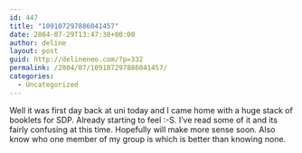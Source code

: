 ```yaml
---
id: 447
title: "109107297886041457"
date: 2004-07-29T13:47:38+00:00
author: deline
layout: post
guid: http://delineneo.com/?p=332
permalink: /2004/07/109107297886041457/
categories:
  - Uncategorized
---
```

Well it was first day back at uni today and I came home with a huge stack of booklets for SDP. Already starting to feel :-S. I&#8217;ve read some of it and its fairly confusing at this time. Hopefully will make more sense soon. Also know who one member of my group is which is better than knowing none.